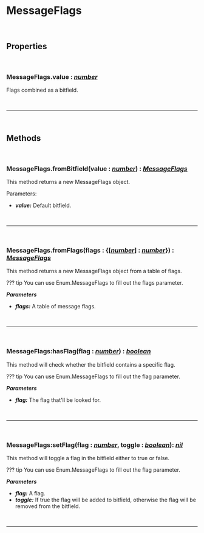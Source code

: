 # MessageFlags

<br />

## Properties

<br />

### **MessageFlags.value :** [*number*](https://create.roblox.com/docs/scripting/luau/numbers)
Flags combined as a bitfield.

<br />

---

<br />

## Methods

<br />

### **MessageFlags.fromBitfield**(value **:** [*number*](https://create.roblox.com/docs/scripting/luau/numbers)) **:** [*MessageFlags*](MessageFlags.md)
This method returns a new MessageFlags object.

Parameters:

- ***value:*** Default bitfield.

<br />

---

<br />

### **MessageFlags.fromFlags**(flags **:** {[[*number*](https://create.roblox.com/docs/scripting/luau/numbers)] **:** [*number*](https://create.roblox.com/docs/scripting/luau/numbers)}) **:** [*MessageFlags*](MessageFlags.md)
This method returns a new MessageFlags object from a table of flags.

??? tip
    You can use Enum.MessageFlags to fill out the flags parameter.

***Parameters***

- ***flags:*** A table of message flags.

<br />

---

<br />

### **MessageFlags:hasFlag**(flag **:** [*number*](https://create.roblox.com/docs/scripting/luau/numbers)) **:** [*boolean*](https://create.roblox.com/docs/scripting/luau/booleans)
This method will check whether the bitfield contains a specific flag.

??? tip
    You can use Enum.MessageFlags to fill out the flag parameter.

***Parameters***

- ***flag:*** The flag that'll be looked for.

<br />

---

<br />

### **MessageFlags:setFlag**(flag **:** [*number*](https://create.roblox.com/docs/scripting/luau/numbers), toggle **:** [*boolean*](https://create.roblox.com/docs/scripting/luau/booleans)): [*nil*](https://create.roblox.com/docs/scripting/luau/nil)
This method will toggle a flag in the bitfield either to true or false.

??? tip
    You can use Enum.MessageFlags to fill out the flag parameter.

***Parameters***

- ***flag:*** A flag.
- ***toggle:*** If true the flag will be added to bitfield, otherwise the flag will be removed from the bitfield.

<br />

---

<br />
